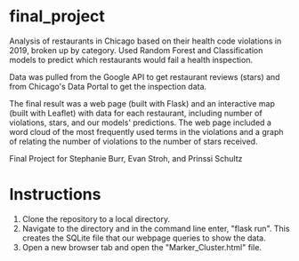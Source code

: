 # final_project
Analysis of restaurants in Chicago based on their health code violations in 2019, broken up by category. Used Random Forest and Classification models to predict which restaurants would fail a health inspection.

Data was pulled from the Google API to get restaurant reviews (stars) and from Chicago's Data Portal to get the inspection data.

The final result was a web page (built with Flask) and an interactive map (built with Leaflet) with data for each restaurant, including number of violations, stars, and our models' predictions. The web page included a word cloud of the most frequently used terms in the violations and a graph of relating the number of violations to the number of stars received.

Final Project for Stephanie Burr, Evan Stroh, and Prinssi Schultz

# Instructions

1. Clone the repository to a local directory.
2. Navigate to the directory and in the command line enter, "flask run". This creates the SQLite file that our webpage queries to show the data.
3. Open a new browser tab and open the "Marker_Cluster.html" file.
